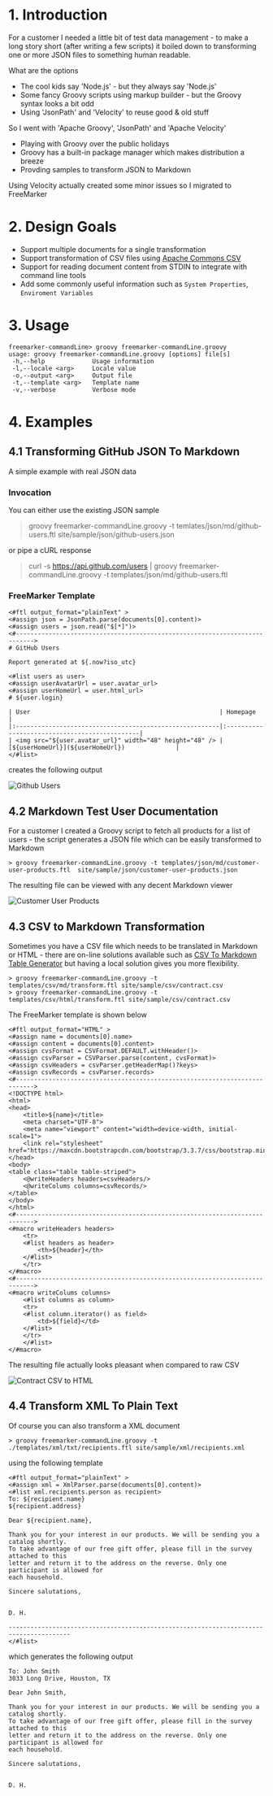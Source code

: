 # 1. Introduction

For a customer I needed a little bit of test data management - to make a long story short (after writing a few scripts) it boiled down to transforming one or more JSON files to something human readable.

What are the options

* The cool kids say 'Node.js' - but they always say 'Node.js' 
* Some fancy Groovy scripts using markup builder - but the Groovy syntax looks a bit odd
* Using 'JsonPath' and 'Velocity' to reuse good & old stuff

So I went with 'Apache Groovy', 'JsonPath' and 'Apache Velocity'

* Playing with Groovy over the public holidays
* Groovy has a built-in package manager which makes distribution a breeze
* Provding samples to transform JSON to Markdown

Using Velocity actually created some minor issues so I migrated to FreeMarker

# 2. Design Goals

* Support multiple documents for a single transformation
* Support transformation of CSV files using [Apache Commons CSV](http://commons.apache.org/proper/commons-csv/)
* Support for reading document content from STDIN to integrate with command line tools
* Add some commonly useful information such as `System Properties`, `Enviroment Variables`

# 3. Usage

```
freemarker-commandLine> groovy freemarker-commandLine.groovy 
usage: groovy freemarker-commandLine.groovy [options] file[s]
 -h,--help             Usage information
 -l,--locale <arg>     Locale value
 -o,--output <arg>     Output file
 -t,--template <arg>   Template name
 -v,--verbose          Verbose mode
```

# 4. Examples

## 4.1 Transforming GitHub JSON To Markdown

A simple example with real JSON data

### Invocation

You can either use the existing JSON sample

> groovy freemarker-commandLine.groovy -t temlates/json/md/github-users.ftl site/sample/json/github-users.json 

or pipe a cURL response

> curl -s https://api.github.com/users | groovy freemarker-commandLine.groovy -t templates/json/md/github-users.ftl

### FreeMarker Template

```
<#ftl output_format="plainText" >
<#assign json = JsonPath.parse(documents[0].content)>
<#assign users = json.read("$[*]")>
<#--------------------------------------------------------------------------->
# GitHub Users

Report generated at ${.now?iso_utc}

<#list users as user>
<#assign userAvatarUrl = user.avatar_url>
<#assign userHomeUrl = user.html_url>
# ${user.login}

| User                                                    | Homepage                                      |
|:--------------------------------------------------------|:----------------------------------------------|
| <img src="${user.avatar_url}" width="48" height="48" /> | [${userHomeUrl}](${userHomeUrl})              |
</#list>
```

creates the following output

![Github Users](./site/image/github.png "Github Users")


## 4.2 Markdown Test User Documentation

For a customer I created a Groovy script to fetch all products for a list of users - the script generates a JSON file which can be easily transformed to Markdown

```
> groovy freemarker-commandLine.groovy -t templates/json/md/customer-user-products.ftl  site/sample/json/customer-user-products.json
```

The resulting file can be viewed with any decent Markdown viewer

![Customer User Products](./site/image/customer-user-products.png "Customer User Products")

## 4.3 CSV to Markdown Transformation

Sometimes you have a CSV file which needs to be translated in Markdown or HTML - there are on-line solutions available such as [CSV To Markdown Table Generator](https://donatstudios.com/CsvToMarkdownTable) but having a local solution gives you more flexibility.

```
> groovy freemarker-commandLine.groovy -t templates/csv/md/transform.ftl site/sample/csv/contract.csv 
> groovy freemarker-commandLine.groovy -t templates/csv/html/transform.ftl site/sample/csv/contract.csv 
```

The FreeMarker template is shown below

```
<#ftl output_format="HTML" >
<#assign name = documents[0].name>
<#assign content = documents[0].content>
<#assign cvsFormat = CSVFormat.DEFAULT.withHeader()>
<#assign csvParser = CSVParser.parse(content, cvsFormat)>
<#assign csvHeaders = csvParser.getHeaderMap()?keys>
<#assign csvRecords = csvParser.records>
<#--------------------------------------------------------------------------->
<!DOCTYPE html>
<html>
<head>
    <title>${name}</title>
    <meta charset="UTF-8">
    <meta name="viewport" content="width=device-width, initial-scale=1">
    <link rel="stylesheet" href="https://maxcdn.bootstrapcdn.com/bootstrap/3.3.7/css/bootstrap.min.css">
</head>
<body>
<table class="table table-striped">
    <@writeHeaders headers=csvHeaders/>
    <@writeColums columns=csvRecords/>
</table>
</body>
</html>
<#--------------------------------------------------------------------------->
<#macro writeHeaders headers>
    <tr>
    <#list headers as header>
        <th>${header}</th>
    </#list>
    </tr>
</#macro>
<#--------------------------------------------------------------------------->
<#macro writeColums columns>
    <#list columns as column>
    <tr>
    <#list column.iterator() as field>
        <td>${field}</td>
    </#list>
    </tr>
    </#list>
</#macro>

```

The resulting file actually looks pleasant when compared to raw CSV

![Contract CSV to HTML](./site/image/contract.png "Contract CSV to HTML")

## 4.4 Transform XML To Plain Text

Of course you can also transform a XML document

```
> groovy freemarker-commandLine.groovy -t ./templates/xml/txt/recipients.ftl site/sample/xml/recipients.xml 
```

using the following template

```
<#ftl output_format="plainText" >
<#assign xml = XmlParser.parse(documents[0].content)>
<#list xml.recipients.person as recipient>
To: ${recipient.name}
${recipient.address}

Dear ${recipient.name},

Thank you for your interest in our products. We will be sending you a catalog shortly.
To take advantage of our free gift offer, please fill in the survey attached to this
letter and return it to the address on the reverse. Only one participant is allowed for
each household.

Sincere salutations,


D. H.

---------------------------------------------------------------------------------------
</#list>

```

which generates the following output

```text
To: John Smith
3033 Long Drive, Houston, TX

Dear John Smith,

Thank you for your interest in our products. We will be sending you a catalog shortly.
To take advantage of our free gift offer, please fill in the survey attached to this
letter and return it to the address on the reverse. Only one participant is allowed for
each household.

Sincere salutations,


D. H.
```








